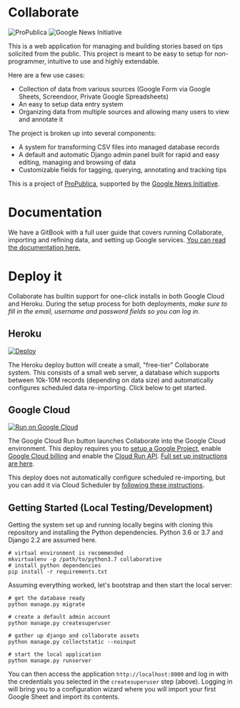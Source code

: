 # Collaborate

![ProPublica](https://raw.githubusercontent.com/propublica/django-collaborative/master/docs/images/ProPublica.png) ![Google News Initiative](https://raw.githubusercontent.com/propublica/django-collaborative/master/docs/images/Google-News-Initiative.png)

This is a web application for managing and building stories based on
tips solicited from the public. This project is meant to be easy to
setup for non-programmer, intuitive to use and highly extendable.

Here are a few use cases:
- Collection of data from various sources (Google Form via Google Sheets, Screendoor, Private Google Spreadsheets)
- An easy to setup data entry system
- Organizing data from multiple sources and allowing many users to view and annotate it

The project is broken up into several components:
- A system for transforming CSV files into managed database records
- A default and automatic Django admin panel built for rapid and easy editing,
  managing and browsing of data
- Customizable fields for tagging, querying, annotating and tracking tips

This is a project of [ProPublica](https://www.propublica.org/),
supported by the [Google News Initiative](https://newsinitiative.withgoogle.com/).

# Documentation

We have a GitBook with a full user guide that covers running Collaborate, importing and refining data, and setting up Google services. [You can read the documentation here.](https://propublica.gitbook.io/collaborative/)

# Deploy it

Collaborate has builtin support for one-click installs in both Google Cloud and
Heroku. During the setup process for both deployments, *make sure to
fill in the email, username and password fields so you can log in.*

## Heroku

[![Deploy](https://www.herokucdn.com/deploy/button.svg)](https://heroku.com/deploy?template=https://github.com/propublica/django-collaborative/tree/master)

The Heroku deploy button will create a small, "free-tier" Collaborate
system. This consists of a small web server, a database which
supports between 10k-10M records (depending on data size) and
automatically configures scheduled data re-importing. Click below to get
started.

## Google Cloud

[![Run on Google Cloud](https://storage.googleapis.com/cloudrun/button.svg)](https://console.cloud.google.com/cloudshell/editor?shellonly=true&cloudshell_image=gcr.io/cloudrun/button&cloudshell_git_repo=https://github.com/propublica/django-collaborative.git&cloudshell_git_branch=cloud-run&cloudshell_working_dir=deploy/google-cloud)

The Google Cloud Run button launches Collaborate into the Google Cloud
environment. This deploy requires you to [setup a Google Project][gc-proj],
enable [Google Cloud billing][gc-bill] and enable the [Cloud Run API](gc-run).
[Full set up instructions are here][gc-docs].

This deploy does not automatically configure scheduled re-importing, but
you can add it via Cloud Scheduler by [following these instructions][gc-sched].

## Getting Started (Local Testing/Development)

Getting the system set up and running locally begins with cloning this
repository and installing the Python dependencies. Python 3.6 or 3.7 and Django 2.2 are assumed here.

    # virtual environment is recommended
    mkvirtualenv -p /path/to/python3.7 collaborative
    # install python dependencies
    pip install -r requirements.txt

Assuming everything worked, let's bootstrap and then start the local server:

    # get the database ready
    python manage.py migrate

    # create a default admin account
    python manage.py createsuperuser

    # gather up django and collaborate assets
    python manage.py collectstatic --noinput

    # start the local application
    python manage.py runserver

You can then access the application `http://localhost:8000` and log
in with the credentials you selected in the `createsuperuser` step
(above). Logging in will bring you to a configuration wizard where
you will import your first Google Sheet and import its contents.

[gc-proj]: https://console.cloud.google.com/projectselector2/home/dashboard
    "Google Cloud Project Selector"

[gc-bill]: https://cloud.google.com/billing/docs/how-to/modify-project
    "Google Cloud Billing set up"

[gc-run]: https://console.cloud.google.com/flows/enableapi?apiid=cloudbuild.googleapis.com,run.googleapis.com&redirect=https://console.cloud.google.com
    "Enable Google Cloud Run API"

[gc-docs]: https://cloud.google.com/run/docs/quickstarts/build-and-deploy
    "Google Cloud Run quickstart"

[gc-sched]: https://cloud.google.com/run/docs/events/using-scheduler
    "Google Cloud Scheduler"
